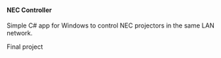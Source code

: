 #### NEC Controller

Simple C# app for Windows to control NEC projectors in the same LAN network.

Final project